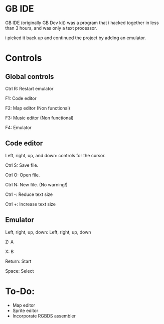 # GB IDE
GB IDE (originally GB Dev kit) was a program that i hacked together in less than 3 hours, and was only a text processor.

i picked it back up and continued the project by adding an emulator.

# Controls
## Global controls
Ctrl R: Restart emulator

F1: Code editor

F2: Map editor (Non functional)

F3: Music editor (Non functional)

F4: Emulator
## Code editor
Left, right, up, and down: controls for the cursor.

Ctrl S: Save file.

Ctrl O: Open file.

Ctrl N: New file. (No warning!)

Ctrl -: Reduce text size

Ctrl +: Increase text size
## Emulator
Left, right, up, down: Left, right, up, down

Z: A

X: B

Return: Start

Space: Select

# To-Do:
- Map editor
- Sprite editor
- Incorporate RGBDS assembler
